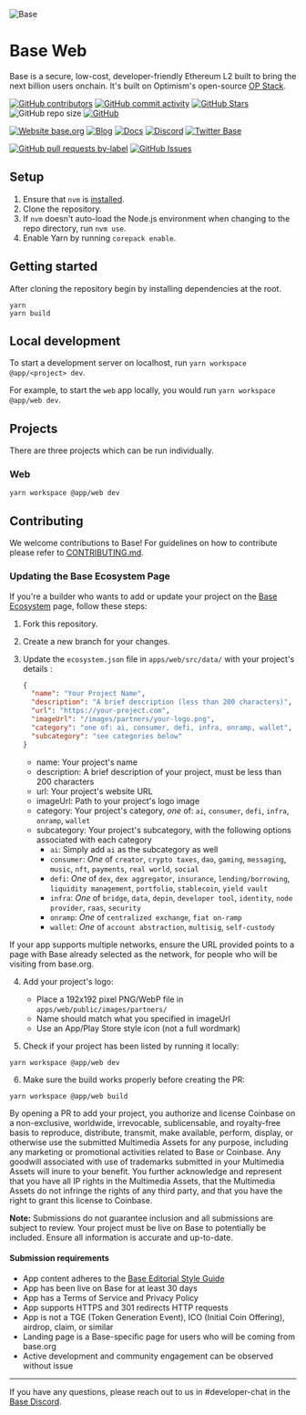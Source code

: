 ![Base](logo.webp)

# Base Web

Base is a secure, low-cost, developer-friendly Ethereum L2 built to bring the next billion users onchain. It's built on Optimism's open-source [OP Stack](https://stack.optimism.io/). 

<!-- Badge row 1 - status -->

[![GitHub contributors](https://img.shields.io/github/contributors/base/web)](https://github.com/base/web/graphs/contributors)
[![GitHub commit activity](https://img.shields.io/github/commit-activity/w/base/web)](https://github.com/base/web/graphs/contributors)
[![GitHub Stars](https://img.shields.io/github/stars/base/web.svg)](https://github.com/base/web/stargazers)
![GitHub repo size](https://img.shields.io/github/repo-size/base/web)
[![GitHub](https://img.shields.io/github/license/base/web?color=blue)](https://github.com/base/web/blob/master/LICENSE.md)

<!-- Badge row 2 - links and profiles -->

[![Website base.org](https://img.shields.io/website-up-down-green-red/https/base.org.svg)](https://base.org)
[![Blog](https://img.shields.io/badge/blog-up-green)](https://base.mirror.xyz/)
[![Docs](https://img.shields.io/badge/docs-up-green)](https://docs.base.org/)
[![Discord](https://img.shields.io/discord/1067165013397213286?label=discord)](https://base.org/discord)
[![Twitter Base](https://img.shields.io/twitter/follow/Base?style=social)](https://twitter.com/Base)

<!-- Badge row 3 - detailed status -->

[![GitHub pull requests by-label](https://img.shields.io/github/issues-pr-raw/base/web)](https://github.com/base/web/pulls)
[![GitHub Issues](https://img.shields.io/github/issues-raw/base/web.svg)](https://github.com/base/web/issues)

## Setup

1. Ensure that `nvm` is [installed](https://github.com/nvm-sh/nvm#install--update-script).
2. Clone the repository.
3. If `nvm` doesn't auto-load the Node.js environment when changing to the repo directory, run `nvm use`.
4. Enable Yarn by running `corepack enable`.

## Getting started

After cloning the repository begin by installing dependencies at the root.

```shell
yarn
yarn build
```

## Local development

To start a development server on localhost, run `yarn workspace @app/<project> dev`.

For example, to start the `web` app locally, you would run `yarn workspace @app/web dev`.

## Projects

There are three projects which can be run individually.

### Web

```
yarn workspace @app/web dev
```

## Contributing

We welcome contributions to Base! For guidelines on how to contribute please refer to [CONTRIBUTING.md](CONTRIBUTING.md).

### Updating the Base Ecosystem Page

If you're a builder who wants to add or update your project on the [Base Ecosystem](https://base.org/ecosystem) page, follow these steps:

1. Fork this repository.

2. Create a new branch for your changes.

3. Update the `ecosystem.json` file in `apps/web/src/data/` with your project's details :

   ```json
   {
     "name": "Your Project Name",
     "description": "A brief description (less than 200 characters)",
     "url": "https://your-project.com",
     "imageUrl": "/images/partners/your-logo.png",
     "category": "one of: ai, consumer, defi, infra, onramp, wallet",
     "subcategory": "see categories below"
   }
   ```

   - name: Your project's name
   - description: A brief description of your project, must be less than 200 characters
   - url: Your project's website URL
   - imageUrl: Path to your project's logo image
   - category: Your project's category, _one_ of: `ai`, `consumer`, `defi`, `infra`, `onramp`, `wallet`
   - subcategory: Your project's subcategory, with the following options associated with each category
     - `ai`: Simply add `ai` as the subcategory as well
     - `consumer`: _One_ of `creator`, `crypto taxes`, `dao`, `gaming`, `messaging`, `music`, `nft`, `payments`, `real world`, `social`
     - `defi`: _One_ of `dex`, `dex aggregator`, `insurance`, `lending/borrowing`, `liquidity management`, `portfolio`, `stablecoin`, `yield vault`
     - `infra`: _One_ of `bridge`, `data`, `depin`, `developer tool`, `identity`, `node provider`, `raas`, `security`
     - `onramp`: _One_ of `centralized exchange`, `fiat on-ramp`
     - `wallet`: _One_ of `account abstraction`, `multisig`, `self-custody`

If your app supports multiple networks, ensure the URL provided points to a page
with Base already selected as the network, for people who will be visiting from
base.org.

4. Add your project's logo:

   - Place a 192x192 pixel PNG/WebP file in `apps/web/public/images/partners/`
   - Name should match what you specified in imageUrl
   - Use an App/Play Store style icon (not a full wordmark)

5. Check if your project has been listed by running it locally:

```
yarn workspace @app/web dev
```

6. Make sure the build works properly before creating the PR:

```
yarn workspace @app/web build
```

By opening a PR to add your project, you authorize and license Coinbase on a non-exclusive, worldwide, irrevocable, sublicensable, and royalty-free basis to reproduce, distribute, transmit, make available, perform, display, or otherwise use the submitted Multimedia Assets for any purpose, including any marketing or promotional activities related to Base or Coinbase. Any goodwill associated with use of trademarks submitted in your Multimedia Assets will inure to your benefit. You further acknowledge and represent that you have all IP rights in the Multimedia Assets, that the Multimedia Assets do not infringe the rights of any third party, and that you have the right to grant this license to Coinbase.

**Note:** Submissions do not guarantee inclusion and all submissions are subject to review. Your project must be live on Base to potentially be included. Ensure all information is accurate and up-to-date.

#### Submission requirements

- App content adheres to the [Base Editorial Style Guide](https://github.com/base/brand-kit/blob/main/guides/editorial-style-guide.md)
- App has been live on Base for at least 30 days
- App has a Terms of Service and Privacy Policy
- App supports HTTPS and 301 redirects HTTP requests
- App is not a TGE (Token Generation Event), ICO (Initial Coin Offering), airdrop, claim, or similar
- Landing page is a Base-specific page for users who will be coming from base.org
- Active development and community engagement can be observed without issue

---

If you have any questions, please reach out to us in #developer-chat in the [Base Discord](https://base.org/discord).
